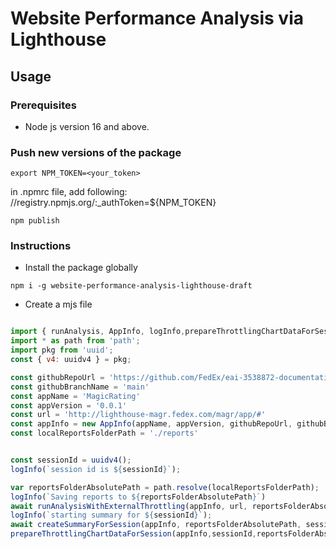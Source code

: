 # Website Performance Analysis via Lighthouse 

## Usage 

### Prerequisites
* Node js version 16 and above. 

### Push new versions of the package
````shell
export NPM_TOKEN=<your_token>
````

in .npmrc file, add following:
//registry.npmjs.org/:_authToken=${NPM_TOKEN}

````shell
npm publish
````
### Instructions

- Install the package globally
```` shell
npm i -g website-performance-analysis-lighthouse-draft 
````

- Create a mjs file

```` javascript

import { runAnalysis, AppInfo, logInfo,prepareThrottlingChartDataForSession,createSummaryForSession,runAnalysisWithExternalThrottling } from 'website-performance-analysis-lighthouse-draft';
import * as path from 'path';
import pkg from 'uuid';
const { v4: uuidv4 } = pkg;

const githubRepoUrl = 'https://github.com/FedEx/eai-3538872-documentation';
const githubBranchName = 'main'
const appName = 'MagicRating'
const appVersion = '0.0.1'
const url = 'http://lighthouse-magr.fedex.com/magr/app/#'
const appInfo = new AppInfo(appName, appVersion, githubRepoUrl, githubBranchName, "mjs script")
const localReportsFolderPath = './reports'


const sessionId = uuidv4();
logInfo(`session id is ${sessionId}`);

var reportsFolderAbsolutePath = path.resolve(localReportsFolderPath);
logInfo(`Saving reports to ${reportsFolderAbsolutePath}`)
await runAnalysisWithExternalThrottling(appInfo, url, reportsFolderAbsolutePath,sessionId);
logInfo(`starting summary for ${sessionId}`);
await createSummaryForSession(appInfo, reportsFolderAbsolutePath, sessionId);
prepareThrottlingChartDataForSession(appInfo,sessionId,reportsFolderAbsolutePath);

````


